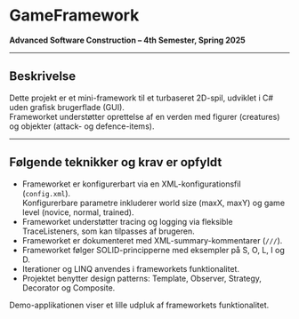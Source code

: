# GameFramework

**Advanced Software Construction – 4th Semester, Spring 2025**

---

## Beskrivelse

Dette projekt er et mini-framework til et turbaseret 2D-spil, udviklet i C# uden grafisk brugerflade (GUI).  
Frameworket understøtter oprettelse af en verden med figurer (creatures) og objekter (attack- og defence-items).

---

## Følgende teknikker og krav er opfyldt

- Frameworket er konfigurerbart via en XML-konfigurationsfil (`config.xml`).  
  Konfigurerbare parametre inkluderer world size (maxX, maxY) og game level (novice, normal, trained).
- Frameworket understøtter tracing og logging via fleksible TraceListeners, som kan tilpasses af brugeren.
- Frameworket er dokumenteret med XML-summary-kommentarer (`///`).
- Frameworket følger SOLID-principperne med eksempler på S, O, L, I og D.
- Iterationer og LINQ anvendes i frameworkets funktionalitet.
- Projektet benytter design patterns: Template, Observer, Strategy, Decorator og Composite.

Demo-applikationen viser et lille udpluk af frameworkets funktionalitet.
